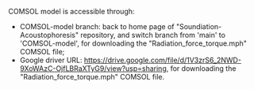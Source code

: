 COMSOL model is accessible through:
- COMSOL-model branch: back to home page of "Soundiation-Acoustophoresis" repository, and switch branch from 'main'  to 'COMSOL-model', for downloading the "Radiation_force_torque.mph" COMSOL file;
- Google driver URL: https://drive.google.com/file/d/1V3zrS6_2NWD-9XoWAzC-OjfLBRaXTyG9/view?usp=sharing, for downloading the "Radiation_force_torque.mph" COMSOL file.
